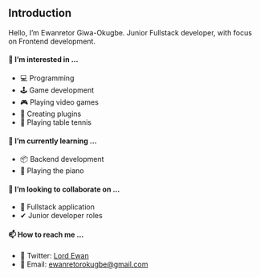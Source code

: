 ## Introduction

Hello, I’m Ewanretor Giwa-Okugbe. Junior Fullstack developer, with focus on Frontend development.

#### 👀 I’m interested in ...
- 💻 Programming
- 🕹 Game development
- 🎮 Playing video games
- 🔌 Creating plugins
- 🏓 Playing table tennis
#### 🌱 I’m currently learning ...
- 📦 Backend development
- 🎹 Playing the piano
#### 💞️ I’m looking to collaborate on ...
- 🔷 Fullstack application
- ✔  Junior developer roles
#### 📫 How to reach me ...
- 🔵 Twitter: [Lord Ewan](https://twitter.com/ewanretorokugbe)
- 📧 Email: [ewanretorokugbe@gmail.com](https://mail.ewanretorokugbe@gmail.com)
<!---
LordEwans/LordEwans is a ✨ special ✨ repository because its `README.md` (this file) appears on your GitHub profile.
You can click the Preview link to take a look at your changes.
--->
